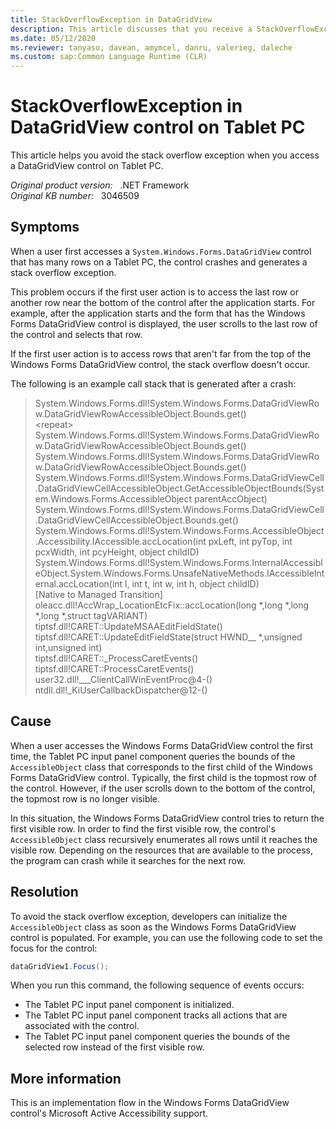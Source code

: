 ```yaml
---
title: StackOverflowException in DataGridView
description: This article discusses that you receive a StackOverflowException error in the DataGridView control on a Tablet PC. Provides a resolution.
ms.date: 05/12/2020
ms.reviewer: tanyaso, davean, amymcel, danru, valerieg, daleche
ms.custom: sap:Common Language Runtime (CLR)
---
```

# StackOverflowException in DataGridView control on Tablet PC

This article helps you avoid the stack overflow exception when you access a DataGridView control on Tablet PC.

_Original product version:_ &nbsp; .NET Framework  
_Original KB number:_ &nbsp; 3046509

## Symptoms

When a user first accesses a `System.Windows.Forms.DataGridView` control that has many rows on a Tablet PC, the control crashes and generates a stack overflow exception.

This problem occurs if the first user action is to access the last row or another row near the bottom of the control after the application starts. For example, after the application starts and the form that has the
Windows Forms DataGridView control is displayed, the user scrolls to the last row of the control and selects that row.

If the first user action is to access rows that aren't far from the top of the Windows Forms DataGridView control, the stack overflow doesn't occur.

The following is an example call stack that is generated after a crash:

> System.Windows.Forms.dll!System.Windows.Forms.DataGridViewRow.DataGridViewRowAccessibleObject.Bounds.get()  
> \<repeat>  
> System.Windows.Forms.dll!System.Windows.Forms.DataGridViewRow.DataGridViewRowAccessibleObject.Bounds.get()  
> System.Windows.Forms.dll!System.Windows.Forms.DataGridViewRow.DataGridViewRowAccessibleObject.Bounds.get()  
> System.Windows.Forms.dll!System.Windows.Forms.DataGridViewCell.DataGridViewCellAccessibleObject.GetAccessibleObjectBounds(System.Windows.Forms.AccessibleObject parentAccObject)  
> System.Windows.Forms.dll!System.Windows.Forms.DataGridViewCell.DataGridViewCellAccessibleObject.Bounds.get()  
> System.Windows.Forms.dll!System.Windows.Forms.AccessibleObject.Accessibility.IAccessible.accLocation(int pxLeft, int pyTop, int pcxWidth, int pcyHeight, object childID)  
> System.Windows.Forms.dll!System.Windows.Forms.InternalAccessibleObject.System.Windows.Forms.UnsafeNativeMethods.IAccessibleInternal.accLocation(int l, int t, int w, int h, object childID)  
> [Native to Managed Transition]  
> oleacc.dll!AccWrap_LocationEtcFix::accLocation(long *,long *,long *,long *,struct tagVARIANT)  
> tiptsf.dll!CARET::UpdateMSAAEditFieldState()  
> tiptsf.dll!CARET::UpdateEditFieldState(struct HWND__ *,unsigned int,unsigned int)  
> tiptsf.dll!CARET::_ProcessCaretEvents()  
> tiptsf.dll!CARET::ProcessCaretEvents()  
> user32.dll!___ClientCallWinEventProc@4-()  
> ntdll.dll!_KiUserCallbackDispatcher@12-()

## Cause

When a user accesses the Windows Forms DataGridView control the first time, the Tablet PC input panel component queries the bounds of the `AccessibleObject` class that corresponds to the first child of the Windows Forms DataGridView control. Typically, the first child is the topmost row of the control. However, if the user scrolls down to the bottom of the control, the topmost row is no longer visible.

In this situation, the Windows Forms DataGridView control tries to return the first visible row. In order to find the first visible row, the control's `AccessibleObject` class recursively enumerates all rows until it reaches the visible row. Depending on the resources that are available to the process, the program can crash while it searches for the next row.

## Resolution

To avoid the stack overflow exception, developers can initialize the `AccessibleObject` class as soon as the Windows Forms DataGridView control is populated. For example, you can use the following code to set the focus for the control:

```csharp
dataGridView1.Focus();
```  

When you run this command, the following sequence of events occurs:

- The Tablet PC input panel component is initialized.
- The Tablet PC input panel component tracks all actions that are associated with the control.
- The Tablet PC input panel component queries the bounds of the selected row instead of the first visible row.

## More information

This is an implementation flow in the Windows Forms DataGridView control's Microsoft Active Accessibility support.
